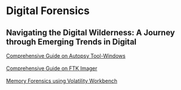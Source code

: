 # Digital Forensics
## Navigating the Digital Wilderness: A Journey through Emerging Trends in Digital

[Comprehensive Guide on Autopsy Tool-Windows](https://www.hackingarticles.in/comprehensive-guide-on-autopsy-tool-windows/)
<br></br>
[Comprehensive Guide on FTK Imager](https://www.hackingarticles.in/comprehensive-guide-on-ftk-imager/)
<br></br>
[Memory Forensics using Volatility Workbench](https://www.hackingarticles.in/memory-forensics-using-volatility-workbench/)
<br></br>
[]()
<br></br>
[]()
<br></br>
[]()
<br></br>
[]()
<br></br>
[]()
<br></br>
[]()
<br></br>
[]()
<br></br>
[]()
<br></br>
[]()
<br></br>
[]()
<br></br>
